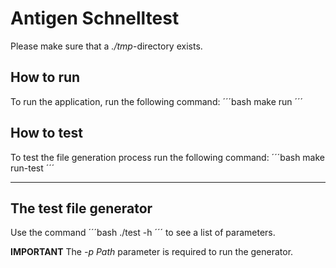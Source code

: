 # Antigen Schnelltest 

Please make sure that a *./tmp*-directory exists.

## How to run
To run the application, run the following command:
´´´bash
make run
´´´

## How to test
To test the file generation process run the following command:
´´´bash
make run-test
´´´

---

## The test file generator
Use the command 
´´´bash
./test -h
´´´
to see a list of parameters.

**IMPORTANT**
The *-p Path* parameter is required to run the generator.
